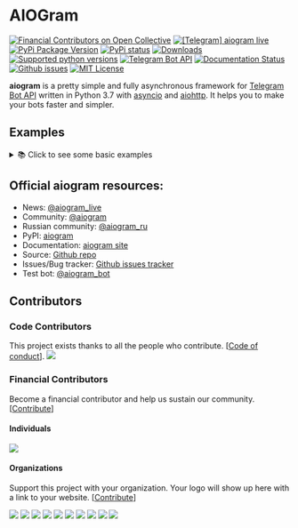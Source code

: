 # AIOGram

[![Financial Contributors on Open Collective](https://opencollective.com/aiogram/all/badge.svg?style=flat-square)](https://opencollective.com/aiogram) 
[![\[Telegram\] aiogram live](https://img.shields.io/badge/telegram-aiogram-blue.svg?style=flat-square)](https://t.me/aiogram_live)
[![PyPi Package Version](https://img.shields.io/pypi/v/aiogram.svg?style=flat-square)](https://pypi.python.org/pypi/aiogram)
[![PyPi status](https://img.shields.io/pypi/status/aiogram.svg?style=flat-square)](https://pypi.python.org/pypi/aiogram)
[![Downloads](https://img.shields.io/pypi/dm/aiogram.svg?style=flat-square)](https://pypi.python.org/pypi/aiogram)
[![Supported python versions](https://img.shields.io/pypi/pyversions/aiogram.svg?style=flat-square)](https://pypi.python.org/pypi/aiogram)
[![Telegram Bot API](https://img.shields.io/badge/Telegram%20Bot%20API-5.0-blue.svg?style=flat-square&logo=telegram)](https://core.telegram.org/bots/api)
[![Documentation Status](https://img.shields.io/readthedocs/aiogram?style=flat-square)](http://docs.aiogram.dev/en/latest/?badge=latest)
[![Github issues](https://img.shields.io/github/issues/aiogram/aiogram.svg?style=flat-square)](https://github.com/aiogram/aiogram/issues)
[![MIT License](https://img.shields.io/pypi/l/aiogram.svg?style=flat-square)](https://opensource.org/licenses/MIT)

**aiogram** is a pretty simple and fully asynchronous framework for [Telegram Bot API](https://core.telegram.org/bots/api) written in Python 3.7 with [asyncio](https://docs.python.org/3/library/asyncio.html) and [aiohttp](https://github.com/aio-libs/aiohttp). It helps you to make your bots faster and simpler.


## Examples
<details>
  <summary>📚 Click to see some basic examples</summary>


**Few steps before getting started...**
- First, you should obtain token for your bot from [BotFather](https://t.me/BotFather).
- Install latest stable version of aiogram, simply running `pip install aiogram`

### Simple [`getMe`](https://core.telegram.org/bots/api#getme) request

```python
import asyncio
from aiogram import Bot


async def main():
    bot = Bot(token=BOT-TOKEN)

    try:
        me = await bot.get_me()
        print(f"🤖 Hello, I'm {me.first_name}.\nHave a nice Day!")
    finally:
        await bot.close()

asyncio.run(main())
```

### Poll BotAPI for updates and process updates

```python
import asyncio
from aiogram import Bot, Dispatcher, types

async def start_handler(event: types.Message):
    await event.answer(
        f"Hello, {event.from_user.get_mention(as_html=True)} 👋!",
        parse_mode=types.ParseMode.HTML,
    )

async def main():
    bot = Bot(token=BOT-TOKEN)
    try:
        disp = Dispatcher(bot=bot)
        disp.register_message_handler(start_handler, commands={"start", "restart"})
        await disp.start_polling()
    finally:
        await bot.close()

asyncio.run(main())
```

### Moar!

You can find more examples in [`examples/`](https://github.com/aiogram/aiogram/tree/dev-2.x/examples) directory

</details>


## Official aiogram resources:
 - News: [@aiogram_live](https://t.me/aiogram_live)
 - Community: [@aiogram](https://t.me/aiogram)
 - Russian community: [@aiogram_ru](https://t.me/aiogram_ru)
 - PyPI: [aiogram](https://pypi.python.org/pypi/aiogram)
 - Documentation: [aiogram site](https://docs.aiogram.dev/en/latest/)
 - Source: [Github repo](https://github.com/aiogram/aiogram)
 - Issues/Bug tracker: [Github issues tracker](https://github.com/aiogram/aiogram/issues)
 - Test bot: [@aiogram_bot](https://t.me/aiogram_bot)

## Contributors

### Code Contributors

This project exists thanks to all the people who contribute. [[Code of conduct](CODE_OF_CONDUCT.md)].
<a href="https://github.com/aiogram/aiogram/graphs/contributors"><img src="https://opencollective.com/aiogram/contributors.svg?width=890&button=false" /></a>

### Financial Contributors

Become a financial contributor and help us sustain our community. [[Contribute](https://opencollective.com/aiogram/contribute)]

#### Individuals

<a href="https://opencollective.com/aiogram"><img src="https://opencollective.com/aiogram/individuals.svg?width=890"></a>

#### Organizations

Support this project with your organization. Your logo will show up here with a link to your website. [[Contribute](https://opencollective.com/aiogram/contribute)]

<a href="https://opencollective.com/aiogram/organization/0/website"><img src="https://opencollective.com/aiogram/organization/0/avatar.png"></a>
<a href="https://opencollective.com/aiogram/organization/1/website"><img src="https://opencollective.com/aiogram/organization/1/avatar.png"></a>
<a href="https://opencollective.com/aiogram/organization/2/website"><img src="https://opencollective.com/aiogram/organization/2/avatar.png"></a>
<a href="https://opencollective.com/aiogram/organization/3/website"><img src="https://opencollective.com/aiogram/organization/3/avatar.png"></a>
<a href="https://opencollective.com/aiogram/organization/4/website"><img src="https://opencollective.com/aiogram/organization/4/avatar.png"></a>
<a href="https://opencollective.com/aiogram/organization/5/website"><img src="https://opencollective.com/aiogram/organization/5/avatar.png"></a>
<a href="https://opencollective.com/aiogram/organization/6/website"><img src="https://opencollective.com/aiogram/organization/6/avatar.png"></a>
<a href="https://opencollective.com/aiogram/organization/7/website"><img src="https://opencollective.com/aiogram/organization/7/avatar.png"></a>
<a href="https://opencollective.com/aiogram/organization/8/website"><img src="https://opencollective.com/aiogram/organization/8/avatar.png"></a>
<a href="https://opencollective.com/aiogram/organization/9/website"><img src="https://opencollective.com/aiogram/organization/9/avatar.png"></a>
